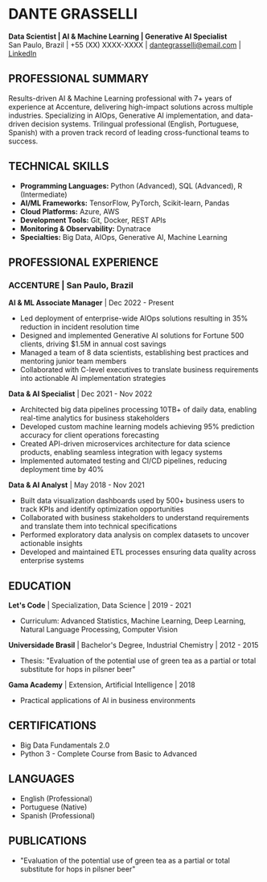 # DANTE GRASSELLI
**Data Scientist | AI & Machine Learning | Generative AI Specialist**  
San Paulo, Brazil | +55 (XX) XXXX-XXXX | dantegrasselli@email.com | [LinkedIn](https://www.linkedin.com/in/dantegrasselli/)

## PROFESSIONAL SUMMARY
Results-driven AI & Machine Learning professional with 7+ years of experience at Accenture, delivering high-impact solutions across multiple industries. Specializing in AIOps, Generative AI implementation, and data-driven decision systems. Trilingual professional (English, Portuguese, Spanish) with a proven track record of leading cross-functional teams to success.

## TECHNICAL SKILLS
* **Programming Languages:** Python (Advanced), SQL (Advanced), R (Intermediate)
* **AI/ML Frameworks:** TensorFlow, PyTorch, Scikit-learn, Pandas
* **Cloud Platforms:** Azure, AWS
* **Development Tools:** Git, Docker, REST APIs
* **Monitoring & Observability:** Dynatrace
* **Specialties:** Big Data, AIOps, Generative AI, Machine Learning

## PROFESSIONAL EXPERIENCE

### ACCENTURE | San Paulo, Brazil
**AI & ML Associate Manager** | Dec 2022 - Present
* Led deployment of enterprise-wide AIOps solutions resulting in 35% reduction in incident resolution time
* Designed and implemented Generative AI solutions for Fortune 500 clients, driving $1.5M in annual cost savings
* Managed a team of 8 data scientists, establishing best practices and mentoring junior team members
* Collaborated with C-level executives to translate business requirements into actionable AI implementation strategies

**Data & AI Specialist** | Dec 2021 - Nov 2022
* Architected big data pipelines processing 10TB+ of daily data, enabling real-time analytics for business stakeholders
* Developed custom machine learning models achieving 95% prediction accuracy for client operations forecasting
* Created API-driven microservices architecture for data science products, enabling seamless integration with legacy systems
* Implemented automated testing and CI/CD pipelines, reducing deployment time by 40%

**Data & AI Analyst** | May 2018 - Nov 2021
* Built data visualization dashboards used by 500+ business users to track KPIs and identify optimization opportunities
* Collaborated with business stakeholders to understand requirements and translate them into technical specifications
* Performed exploratory data analysis on complex datasets to uncover actionable insights
* Developed and maintained ETL processes ensuring data quality across enterprise systems

## EDUCATION
**Let's Code** | Specialization, Data Science | 2019 - 2021
* Curriculum: Advanced Statistics, Machine Learning, Deep Learning, Natural Language Processing, Computer Vision

**Universidade Brasil** | Bachelor's Degree, Industrial Chemistry | 2012 - 2015
* Thesis: "Evaluation of the potential use of green tea as a partial or total substitute for hops in pilsner beer"

**Gama Academy** | Extension, Artificial Intelligence | 2018
* Practical applications of AI in business environments

## CERTIFICATIONS
* Big Data Fundamentals 2.0
* Python 3 - Complete Course from Basic to Advanced

## LANGUAGES
* English (Professional)
* Portuguese (Native)
* Spanish (Professional)

## PUBLICATIONS
* "Evaluation of the potential use of green tea as a partial or total substitute for hops in pilsner beer"